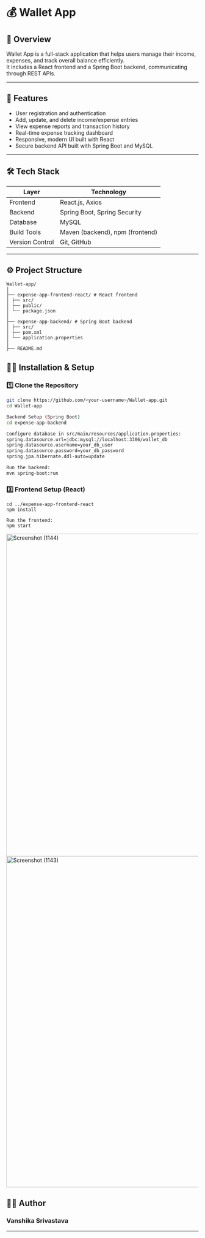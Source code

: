 # 💰 Wallet App

## 🧩 Overview
Wallet App is a full-stack application that helps users manage their income, expenses, and track overall balance efficiently.  
It includes a React frontend and a Spring Boot backend, communicating through REST APIs.

---

## 🚀 Features
- User registration and authentication
- Add, update, and delete income/expense entries
- View expense reports and transaction history
- Real-time expense tracking dashboard
- Responsive, modern UI built with React
- Secure backend API built with Spring Boot and MySQL

---

## 🛠️ Tech Stack

| Layer | Technology |
|--------|-------------|
| Frontend | React.js, Axios |
| Backend | Spring Boot, Spring Security |
| Database | MySQL |
| Build Tools | Maven (backend), npm (frontend) |
| Version Control | Git, GitHub |

---

## ⚙️ Project Structure

```
Wallet-app/
│
├── expense-app-frontend-react/ # React frontend
│ ├── src/
│ ├── public/
│ └── package.json
│
├── expense-app-backend/ # Spring Boot backend
│ ├── src/
│ ├── pom.xml
│ └── application.properties
│
├── README.md
```

## 🧑‍💻 Installation & Setup

### 1️⃣ Clone the Repository
```bash
git clone https://github.com/<your-username>/Wallet-app.git
cd Wallet-app

Backend Setup (Spring Boot)
cd expense-app-backend

Configure database in src/main/resources/application.properties:
spring.datasource.url=jdbc:mysql://localhost:3306/wallet_db
spring.datasource.username=your_db_user
spring.datasource.password=your_db_password
spring.jpa.hibernate.ddl-auto=update

Run the backend:
mvn spring-boot:run
```

### 3️⃣ Frontend Setup (React)

```
cd ../expense-app-frontend-react
npm install

Run the frontend:
npm start
```

<img width="1725" height="842" alt="Screenshot (1144)" src="https://github.com/user-attachments/assets/3326489f-fba0-4bc9-bdc5-c01fd2f86648" />
<img width="1777" height="865" alt="Screenshot (1143)" src="https://github.com/user-attachments/assets/4b1e8a55-0f3f-4e1d-8d1c-1b19a82baf7b" />


## 👩‍💻 Author

### Vanshika Srivastava


---
